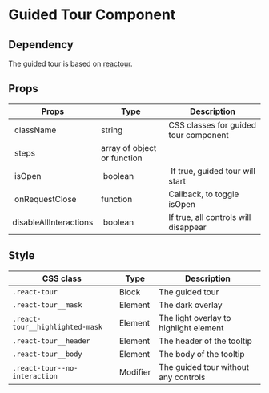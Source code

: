 # Guided Tour Component

## Dependency

The guided tour is based on [reactour](https://github.com/elrumordelaluz/reactour).

## Props

| Props | Type | Description |
| ----- | ---- | ----------- |
| className | string | CSS classes for guided tour component |
| steps | array of object or function |
| isOpen | boolean | If true, guided tour will start |
| onRequestClose | function | Callback, to toggle isOpen |
| disableAllInteractions | boolean | If true, all controls will disappear |

## Style

| CSS class | Type | Description |
| --------- | ---- | ----------- |
| `.react-tour` | Block | The guided tour |
| `.react-tour__mask` | Element | The dark overlay |
| `.react-tour__highlighted-mask` | Element | The light overlay to highlight element |
| `.react-tour__header` | Element | The header of the tooltip |
| `.react-tour__body` | Element | The body of the tooltip |
| `.react-tour--no-interaction` | Modifier | The guided tour without any controls |
